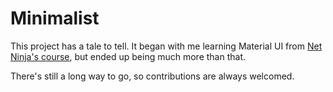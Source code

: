 # Minimalist

This project has a tale to tell. It began with me learning Material UI from [Net Ninja's course](https://youtube.com/playlist?list=PL4cUxeGkcC9gjxLvV4VEkZ6H6H4yWuS58&si=Gr8_EuSif3YJpBRH), but ended up being much more than that.

There's still a long way to go, so contributions are always welcomed.
